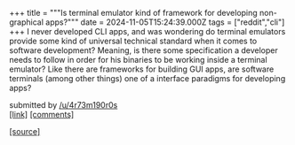+++
title = """Is terminal emulator kind of framework for developing non-graphical apps?"""
date = 2024-11-05T15:24:39.000Z
tags = ["reddit","cli"]
+++
I never developed CLI apps, and was wondering do terminal emulators provide some kind of universal technical standard when it comes to software development? Meaning, is there some specification a developer needs to follow in order for his binaries to be working inside a terminal emulator? Like there are frameworks for building GUI apps, are software terminals (among other things) one of a interface paradigms for developing apps?

submitted by [/u/4r73m190r0s](https://www.reddit.com/user/4r73m190r0s)  
[\[link\]](https://www.reddit.com/r/commandline/comments/1gk977p/is_terminal_emulator_kind_of_framework_for/) [\[comments\]](https://www.reddit.com/r/commandline/comments/1gk977p/is_terminal_emulator_kind_of_framework_for/)

[[source]](https://www.reddit.com/r/commandline/comments/1gk977p/is_terminal_emulator_kind_of_framework_for/)

